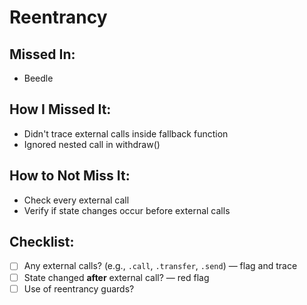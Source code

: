 # Reentrancy

## Missed In:
- Beedle

## How I Missed It:
- Didn't trace external calls inside fallback function
- Ignored nested call in withdraw()

## How to Not Miss It:
- Check every external call
- Verify if state changes occur before external calls

## Checklist:
- [ ] Any external calls? (e.g., `.call`, `.transfer`, `.send`) — flag and trace
- [ ] State changed **after** external call? — red flag
- [ ] Use of reentrancy guards?